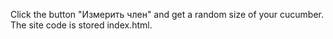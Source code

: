 Click the button "Измерить член" and get a random size of your cucumber. The site code is stored index.html. 
